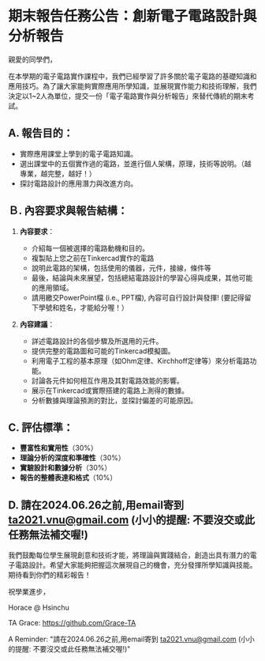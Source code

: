# 期末報告任務公告：創新電子電路設計與分析報告

親愛的同學們，

在本學期的電子電路實作課程中，我們已經學習了許多關於電子電路的基礎知識和應用技巧。為了讓大家能夠實際應用所學知識，並展現實作能力和技術理解，我們決定以1~2人為單位，提交一份「電子電路實作與分析報告」來替代傳統的期末考試。

## A. 報告目的：
- 實際應用課堂上學到的電子電路知識。
- 選出課堂中的五個實作過的電路，並進行個人架構，原理，技術等說明。（越專業，越完整，越好！）
- 探討電路設計的應用潛力與改進方向。

## Ｂ. 內容要求與報告結構：

1. **內容要求**：
   - 介紹每一個被選擇的電路動機和目的。
   - 複製貼上您之前在Tinkercad實作的電路
   - 說明此電路的架構，包括使用的儀器，元件，接線，條件等 
   - 最後，結論與未來展望，包括總結電路設計的學習心得與成果，其他可能的應用領域。
   - 請用繳交PowerPoint檔 (i.e., PPT檔), 內容可自行設計與發揮! (要記得留下學號和姓名，才能給分喔！）

2. **內容建議**：
   - 詳述電路設計的各個步驟及所選用的元件。
   - 提供完整的電路圖和可能的Tinkercad模擬圖。
   - 利用電子工程的基本原理（如Ohm定律、Kirchhoff定律等）來分析電路功能。
   - 討論各元件如何相互作用及其對電路效能的影響。
   - 展示在Tinkercad或實際搭建的電路上測得的數據。
   - 分析數據與理論預測的對比，並探討偏差的可能原因。

## C. 評估標準：
- **豐富性和實用性**（30%）
- **理論分析的深度和準確性**（30%）
- **實驗設計和數據分析**（30%）
- **報告的整體表達和格式**（10%）

## D. 請在2024.06.26之前,用email寄到 ta2021.vnu@gmail.com (小小的提醒: 不要沒交或此任務無法補交喔!)

我們鼓勵每位學生展現創意和技術才能，將理論與實踐結合，創造出具有潛力的電子電路設計。希望大家能夠把握這次展現自己的機會，充分發揮所學知識與技能。期待看到你們的精彩報告！

祝學業進步，

Horace @ Hsinchu

TA Grace: https://github.com/Grace-TA

A Reminder: "請在2024.06.26之前,用email寄到 ta2021.vnu@gmail.com (小小的提醒: 不要沒交或此任務無法補交喔!)"
